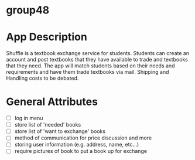 # group48
# App Description
Shuffle is a textbook exchange service for students. Students can create an account and post textbooks that they have available to trade and textbooks that they need. The app will match students based on their needs and requirements and have them trade textbooks via mail. Shipping and Handling costs to be debated.
# General Attributes
  - [ ] log in menu
  - [ ] store list of 'needed' books
  - [ ] store list of 'want to exchange' books
  - [ ] method of communication for price discussion and more 
  - [ ] storing user information (e.g. address, name, etc...)
  - [ ] require pictures of book to put a book up for exchange
